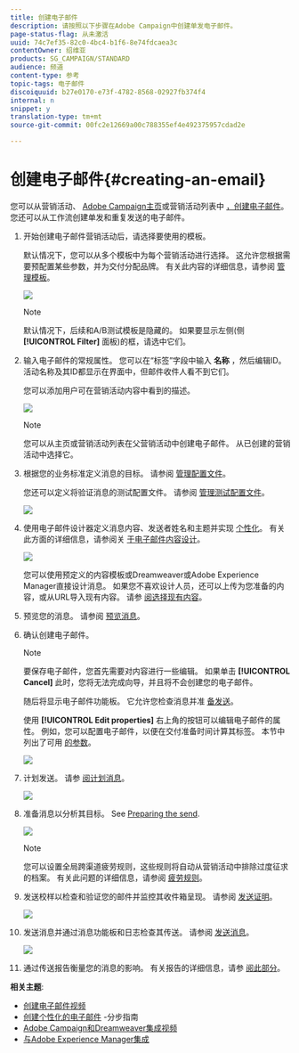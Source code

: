 ```yaml
---
title: 创建电子邮件
description: 请按照以下步骤在Adobe Campaign中创建单发电子邮件。
page-status-flag: 从未激活
uuid: 74c7ef35-82c0-4bc4-b1f6-8e74fdcaea3c
contentOwner: 绍维亚
products: SG_CAMPAIGN/STANDARD
audience: 频道
content-type: 参考
topic-tags: 电子邮件
discoiquuid: b27e0170-e73f-4782-8568-02927fb374f4
internal: n
snippet: y
translation-type: tm+mt
source-git-commit: 00fc2e12669a00c788355ef4e492375957cdad2e

---
```



# 创建电子邮件{#creating-an-email}

您可以从营销活动、 [Adobe Campaign主页](../../start/using/marketing-activities.md#creating-a-marketing-activity)或营销活动列表中 [，创建电子邮件](../../start/using/interface-description.md#home-page)[](../../start/using/marketing-activities.md#about-marketing-activities)。 您还可以从工作流创建单发和重复发送的电子邮件。

1. 开始创建电子邮件营销活动后，请选择要使用的模板。

   默认情况下，您可以从多个模板中为每个营销活动进行选择。 这允许您根据需要预配置某些参数，并为交付分配品牌。 有关此内容的详细信息，请参阅 [管理模板](../../start/using/about-templates.md)。

   ![](assets/email_creation_1.png)

   >[!NOTE]
   >
   >默认情况下，后续和A/B测试模板是隐藏的。 如果要显示左侧(侧 **[!UICONTROL Filter]** 面板)的框，请选中它们。

1. 输入电子邮件的常规属性。 您可以在“标签”字段中输入 **名称** ，然后编辑ID。 活动名称及其ID都显示在界面中，但邮件收件人看不到它们。

   您可以添加用户可在营销活动内容中看到的描述。

   ![](assets/email_creation_2.png)

   >[!NOTE]
   >
   >您可以从主页或营销活动列表在父营销活动中创建电子邮件。 从已创建的营销活动中选择它。

1. 根据您的业务标准定义消息的目标。 请参阅 [管理配置文件](../../audiences/using/about-profiles.md)。

   您还可以定义将验证消息的测试配置文件。 请参阅 [管理测试配置文件](../../sending/using/managing-test-profiles-and-sending-proofs.md#managing-test-profiles)。

   ![](assets/email_creation_3.png)

1. 使用电子邮件设计器定义消息内容、发送者姓名和主题并实现 [个性化](../../designing/using/overview.md)。 有关此方面的详细信息，请参阅关 [于电子邮件内容设计](../../designing/using/overview.md)。

   ![](assets/email_creation_4.png)

   您可以使用预定义的内容模板或Dreamweaver或Adobe Experience Manager直接设计消息。 如果您不喜欢设计人员，还可以上传为您准备的内容，或从URL导入现有内容。 请参 [阅选择现有内容](../../designing/using/using-existing-content.md)。

1. 预览您的消息。 请参阅 [预览消息](../../sending/using/previewing-messages.md)。
1. 确认创建电子邮件。

   >[!NOTE]
   >
   >要保存电子邮件，您首先需要对内容进行一些编辑。 如果单击 **[!UICONTROL Cancel]** 此时，您将无法完成向导，并且将不会创建您的电子邮件。

   随后将显示电子邮件功能板。 它允许您检查消息并准 [备发送](../../sending/using/preparing-the-send.md)。

   使用 **[!UICONTROL Edit properties]** 右上角的按钮可以编辑电子邮件的属性。 例如，您可以配置电子邮件，以便在交付准备时间计算其标签。  本节中列出了可用 [的参数](../../administration/using/configuring-email-channel.md#list-of-email-properties)。

   ![](assets/delivery_dashboard_2.png)

1. 计划发送。 请参 [阅计划消息](../../sending/using/about-scheduling-messages.md)。

   ![](assets/delivery_planning.png)

1. 准备消息以分析其目标。 See [Preparing the send](../../sending/using/confirming-the-send.md).

   ![](assets/preparing_delivery_2.png)

   >[!NOTE]
   >
   >您可以设置全局跨渠道疲劳规则，这些规则将自动从营销活动中排除过度征求的档案。 有关此问题的详细信息，请参阅 [疲劳规则](../../administration/using/fatigue-rules.md)。

1. 发送校样以检查和验证您的邮件并监控其收件箱呈现。 请参阅 [发送证明](../../sending/using/managing-test-profiles-and-sending-proofs.md#sending-proofs)。

   ![](assets/bat_select.png)

1. 发送消息并通过消息功能板和日志检查其传送。 请参阅 [发送消息](../../sending/using/confirming-the-send.md)。

   ![](assets/confirm_delivery.png)

1. 通过传送报告衡量您的消息的影响。 有关报告的详细信息，请参 [阅此部分](../../reporting/using/about-dynamic-reports.md)。

**相关主题**:

* [创建电子邮件视频](https://helpx.adobe.com/campaign/kt/acs/using/acs-create-email-from-homepage-feature-video-use.html)
* [创建个性化的电子邮件](https://docs.campaign.adobe.com/doc/standard/getting_started/en/ACS_GettingStartedEmail.html) -分步指南
* [Adobe Campaign和Dreamweaver集成视频](https://helpx.adobe.com/campaign/kt/acs/using/acs-dreamweaver-integration-feature-video-use.html)
* [与Adobe Experience Manager集成](../../integrating/using/integrating-with-experience-manager.md)

